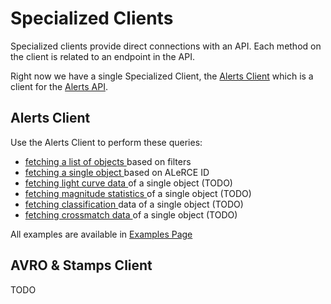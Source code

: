 # Specialized Clients

Specialized clients provide direct connections with an API. Each method on the client is related to an endpoint in the API.

Right now we have a single Specialized Client, the [Alerts Client](classes/AlertsClient.md) which is a client for the [Alerts API](https://api.alerce.online/alerts/v2).

## Alerts Client

Use the Alerts Client to perform these queries:

- [ fetching a list of objects ](examples/ObjectListQueries.md) based on filters
- [ fetching a single object ]() based on ALeRCE ID
- [ fetching light curve data ]() of a single object (TODO)
- [ fetching magnitude statistics ]() of a single object (TODO)
- [ fetching classification ]() data of a single object (TODO)
- [ fetching crossmatch data ]() of a single object (TODO)

All examples are available in [Examples Page](examples/AlertsClient.md)

## AVRO & Stamps Client

TODO
